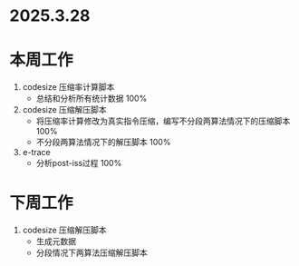 # 2025.3.28
# 本周工作
1. codesize 压缩率计算脚本
    + 总结和分析所有统计数据 100%
2. codesize 压缩解压脚本
    + 将压缩率计算修改为真实指令压缩，编写不分段两算法情况下的压缩脚本 100%
    + 不分段两算法情况下的解压脚本 100%
3. e-trace
    + 分析post-iss过程 100%

# 下周工作
1. codesize 压缩解压脚本
    + 生成元数据
    + 分段情况下两算法压缩解压脚本